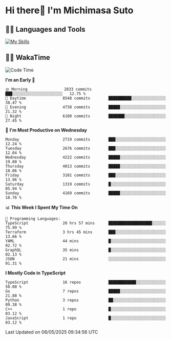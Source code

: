 # Hi there👋 I'm Michimasa Suto

## 🧑‍💻 Languages and Tools
[![My Skills](https://skillicons.dev/icons?i=ts,nextjs,react,go,python,aws)](https://skillicons.dev)

<!--
**Suto-Michimasa/Suto-Michimasa** is a ✨ _special_ ✨ repository because its `README.md` (this file) appears on your GitHub profile.

Here are some ideas to get you started:

- 🔭 I’m currently working on ...
- 🌱 I’m currently learning ...
- 👯 I’m looking to collaborate on ...
- 🤔 I’m looking for help with ...
- 💬 Ask me about ...
- 📫 How to reach me: ...
- 😄 Pronouns: ...
- ⚡ Fun fact: ...
-->
<!--
## 💎 Github Stats

<div>
  <img height="170" align="left" src="https://github-readme-stats.vercel.app/api?username=Suto-michimasa&count_private=true&show_icons=true&theme=dark" />
  <img height="170" src="https://github-readme-stats.vercel.app/api/top-langs/?username=Suto-michimasa&langs_count=8&layout=compact&theme=dark" />
</div>
-->
<!-- ## 🏆 GitHub Profile Trophy

<img width="800" src="https://github-profile-trophy.vercel.app/?username=Suto-michimasa&theme=onedark&no-frame=true"/>
 -->

## 🧑‍💻 WakaTime
<!--START_SECTION:waka-->
![Code Time](http://img.shields.io/badge/Code%20Time-777%20hrs%2032%20mins-blue)

**I'm an Early 🐤** 

```text
🌞 Morning                2833 commits        ███░░░░░░░░░░░░░░░░░░░░░░   12.75 % 
🌆 Daytime                8548 commits        ██████████░░░░░░░░░░░░░░░   38.47 % 
🌃 Evening                4738 commits        █████░░░░░░░░░░░░░░░░░░░░   21.32 % 
🌙 Night                  6100 commits        ███████░░░░░░░░░░░░░░░░░░   27.45 % 
```
📅 **I'm Most Productive on Wednesday** 

```text
Monday                   2719 commits        ███░░░░░░░░░░░░░░░░░░░░░░   12.24 % 
Tuesday                  2676 commits        ███░░░░░░░░░░░░░░░░░░░░░░   12.04 % 
Wednesday                4222 commits        █████░░░░░░░░░░░░░░░░░░░░   19.00 % 
Thursday                 4013 commits        █████░░░░░░░░░░░░░░░░░░░░   18.06 % 
Friday                   3101 commits        ███░░░░░░░░░░░░░░░░░░░░░░   13.96 % 
Saturday                 1319 commits        █░░░░░░░░░░░░░░░░░░░░░░░░   05.94 % 
Sunday                   4169 commits        █████░░░░░░░░░░░░░░░░░░░░   18.76 % 
```


📊 **This Week I Spent My Time On** 

```text
💬 Programming Languages: 
TypeScript               20 hrs 57 mins      ███████████████████░░░░░░   75.99 % 
Terraform                3 hrs 45 mins       ███░░░░░░░░░░░░░░░░░░░░░░   13.66 % 
YAML                     44 mins             █░░░░░░░░░░░░░░░░░░░░░░░░   02.72 % 
GraphQL                  35 mins             █░░░░░░░░░░░░░░░░░░░░░░░░   02.13 % 
JSON                     21 mins             ░░░░░░░░░░░░░░░░░░░░░░░░░   01.31 % 
```

**I Mostly Code in TypeScript** 

```text
TypeScript               16 repos            ████████████░░░░░░░░░░░░░   50.00 % 
Go                       7 repos             █████░░░░░░░░░░░░░░░░░░░░   21.88 % 
Python                   3 repos             ██░░░░░░░░░░░░░░░░░░░░░░░   09.38 % 
C++                      1 repo              █░░░░░░░░░░░░░░░░░░░░░░░░   03.12 % 
JavaScript               1 repo              █░░░░░░░░░░░░░░░░░░░░░░░░   03.12 % 
```




 Last Updated on 06/05/2025 09:34:56 UTC
<!--END_SECTION:waka-->
